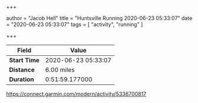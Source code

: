 +++

author = "Jacob Hell"
title = "Huntsville Running 2020-06-23 05:33:07"
date = "2020-06-23 05:33:07"
tags = [
    "activity", "running"
]

+++

<!--more-->

|Field  |Value  |
|--- | --- |
|**Start Time**|2020-06-23 05:33:07|
|**Distance**|6.00 miles|
|**Duration**|0:51:59.177000|

https://connect.garmin.com/modern/activity/5336700817